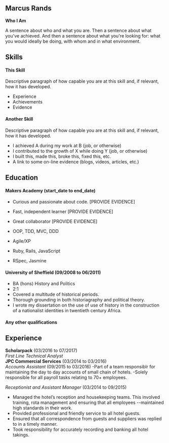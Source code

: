 ## Marcus Rands

**Who I Am**



A sentence about who and what you are. Then a sentence about what you've achieved. And then a sentence about what you're looking for: what you would ideally be doing, with whom and in what environment.

## Skills

#### This Skill

Descriptive paragraph of how capable you are at this skill and, if relevant, how it has developed.

- Experience
- Achievements
- Evidence

#### Another Skill

Descriptive paragraph of how capable you are at this skill and, if relevant, how it has developed.

- I achieved A during my work at B (job, or otherwise)
- I contributed to the growth of X while doing Y (job, or otherwise)
- I built this, made this, broke this, fixed this, etc.
- A link to some on-line evidence (blogs, videos, articles, etc.)

## Education

#### Makers Academy (start_date to end_date)

- Curious and passionate about code. [PROVIDE EVIDENCE]
- Fast, independent learner [PROVIDE EVIDENCE]
- Great collaborator [PROVIDE EVIDENCE]

- OOP, TDD, MVC, DDD
- Agile/XP
- Ruby, Rails, JavaScript
- RSpec, Jasmine

#### University of Sheffield (09/2008 to 06/2011)

- BA (hons) History and Politics
- 2:1
-    Covered a multitude of historical periods.
-    Thorough grounding in both historiagraphy and political theory.
-    I wrote my dissertation on the use of use of history in the construction of a nationalist identities in twentieth century Africa.

#### Any other qualifications

## Experience

**Scholarpack** (03/2016 to 07/2017)    
*First Line Technical Analyst*  
**JPC Commercial Services** (03/2014 to 03/2016)   
 *Accounts Assistant*  (09/2015 to 03/2016)
  -Part of a team responsiblr for maintaining the day to day accounts of small chain of hotels.
  -Solely responsible for all payroll tasks relating to 70+ employees.
  
 *Receptionist and Assistant Manager* (03/2014 to 09/2015)
 - Managed the hotel’s reception and housekeeping teams. This involved training, rota management and ensuring that all employees    --maintained high standards in their work.
- Provided professional and friendly service to all hotel guests.
- Ensured that all correspondence from guests and suppliers was replied to in a timely manner.
- Took responsibility for accurately recording and banking all hotel takings.

